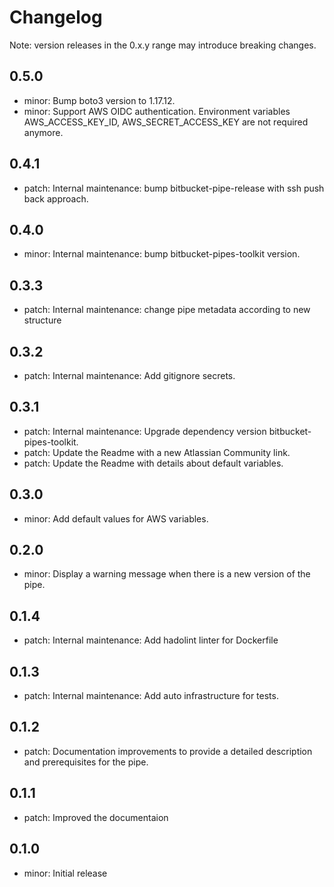 # Changelog
Note: version releases in the 0.x.y range may introduce breaking changes.

## 0.5.0

- minor: Bump boto3 version to 1.17.12.
- minor: Support AWS OIDC authentication. Environment variables AWS_ACCESS_KEY_ID, AWS_SECRET_ACCESS_KEY are not required anymore.

## 0.4.1

- patch: Internal maintenance: bump bitbucket-pipe-release with ssh push back approach.

## 0.4.0

- minor: Internal maintenance: bump bitbucket-pipes-toolkit version.

## 0.3.3

- patch: Internal maintenance: change pipe metadata according to new structure

## 0.3.2

- patch: Internal maintenance: Add gitignore secrets.

## 0.3.1

- patch: Internal maintenance: Upgrade dependency version bitbucket-pipes-toolkit.
- patch: Update the Readme with a new Atlassian Community link.
- patch: Update the Readme with details about default variables.

## 0.3.0

- minor: Add default values for AWS variables.

## 0.2.0

- minor: Display a warning message when there is a new version of the pipe.

## 0.1.4

- patch: Internal maintenance: Add hadolint linter for Dockerfile

## 0.1.3

- patch: Internal maintenance: Add auto infrastructure for tests.

## 0.1.2

- patch: Documentation improvements to provide a detailed description and prerequisites for the pipe.

## 0.1.1

- patch: Improved the documentaion

## 0.1.0

- minor: Initial release

